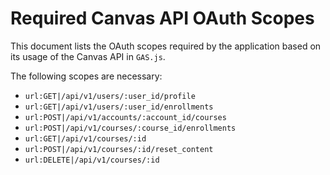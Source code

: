 # Required Canvas API OAuth Scopes

This document lists the OAuth scopes required by the application based on its usage of the Canvas API in `GAS.js`.

The following scopes are necessary:

- `url:GET|/api/v1/users/:user_id/profile`
- `url:GET|/api/v1/users/:user_id/enrollments`
- `url:POST|/api/v1/accounts/:account_id/courses`
- `url:POST|/api/v1/courses/:course_id/enrollments`
- `url:GET|/api/v1/courses/:id`
- `url:POST|/api/v1/courses/:id/reset_content`
- `url:DELETE|/api/v1/courses/:id`
